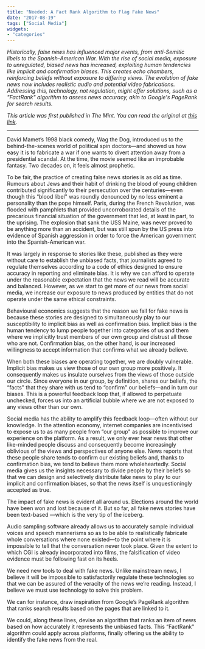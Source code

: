 ```yaml
---
title: "Needed: A Fact Rank Algorithm to Flag Fake News"
date: "2017-08-19"
tags: ["Social Media"]
widgets: 
- "categories"
---
```


*Historically, false news has influenced major events, from anti-Semitic libels to the Spanish-American War. With the rise of social media, exposure to unregulated, biased news has increased, exploiting human tendencies like implicit and confirmation biases. This creates echo chambers, reinforcing beliefs without exposure to differing views. The evolution of fake news now includes realistic audio and potential video fabrications. Addressing this, technology, not regulation, might offer solutions, such as a "FactRank" algorithm to assess news accuracy, akin to Google's PageRank for search results.*

<!--more-->
*This article was first published in The Mint. You can read the original at [this link](https://www.livemint.com/Opinion/NvmUUoong1b2xYk9KGeFvI/Needed-A-FactRank-algorithm-to-flag-fake-news.html).*

---

David Mamet’s 1998 black comedy, Wag the Dog, introduced us to the behind-the-scenes world of political spin doctors—and showed us how easy it is to fabricate a war if one wants to divert attention away from a presidential scandal. At the time, the movie seemed like an improbable fantasy. Two decades on, it feels almost prophetic.

To be fair, the practice of creating false news stories is as old as time. Rumours about Jews and their habit of drinking the blood of young children contributed significantly to their persecution over the centuries—even though this “blood libel" was roundly denounced by no less eminent a personality than the pope himself. Paris, during the French Revolution, was flooded with pamphlets that provided uncorroborated details of the precarious financial situation of the government that led, at least in part, to the uprising. The explosion that sank the USS Maine, was never proved to be anything more than an accident, but was still spun by the US press into evidence of Spanish aggression in order to force the American government into the Spanish-American war.

It was largely in response to stories like these, published as they were without care to establish the unbiased facts, that journalists agreed to regulate themselves according to a code of ethics designed to ensure accuracy in reporting and eliminate bias. It is why we can afford to operate under the reasonable expectation that the news we read will be accurate and balanced. However, as we start to get more of our news from social media, we increase our exposure to news produced by entities that do not operate under the same ethical constraints.

Behavioural economics suggests that the reason we fall for fake news is because these stories are designed to simultaneously play to our susceptibility to implicit bias as well as confirmation bias. Implicit bias is the human tendency to lump people together into categories of us and them where we implicitly trust members of our own group and distrust all those who are not. Confirmation bias, on the other hand, is our increased willingness to accept information that confirms what we already believe.

When both these biases are operating together, we are doubly vulnerable. Implicit bias makes us view those of our own group more positively. It consequently makes us insulate ourselves from the views of those outside our circle. Since everyone in our group, by definition, shares our beliefs, the “facts" that they share with us tend to “confirm" our beliefs—and in turn our biases. This is a powerful feedback loop that, if allowed to perpetuate unchecked, forces us into an artificial bubble where we are not exposed to any views other than our own.

Social media has the ability to amplify this feedback loop—often without our knowledge. In the attention economy, internet companies are incentivised to expose us to as many people from “our group" as possible to improve our experience on the platform. As a result, we only ever hear news that other like-minded people discuss and consequently become increasingly oblivious of the views and perspectives of anyone else. News reports that these people share tends to confirm our existing beliefs and, thanks to confirmation bias, we tend to believe them more wholeheartedly. Social media gives us the insights necessary to divide people by their beliefs so that we can design and selectively distribute fake news to play to our implicit and confirmation biases, so that the news itself is unquestioningly accepted as true.

The impact of fake news is evident all around us. Elections around the world have been won and lost because of it. But so far, all fake news stories have been text-based —which is the very tip of the iceberg.

Audio sampling software already allows us to accurately sample individual voices and speech mannerisms so as to be able to realistically fabricate whole conversations where none existed—to the point where it is impossible to tell that the conversation never took place. Given the extent to which CGI is already incorporated into films, the falsification of video evidence must be following fast on its heels.

We need new tools to deal with fake news. Unlike mainstream news, I believe it will be impossible to satisfactorily regulate these technologies so that we can be assured of the veracity of the news we’re reading. Instead, I believe we must use technology to solve this problem.

We can for instance, draw inspiration from Google’s PageRank algorithm that ranks search results based on the pages that are linked to it.

We could, along these lines, devise an algorithm that ranks an item of news based on how accurately it represents the unbiased facts. This “FactRank" algorithm could apply across platforms, finally offering us the ability to identify the fake news from the real.

